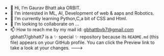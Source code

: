 - 👋 Hi, I’m Gaurav Bhatt aka ORBIT.
- 👀 I’m interested in ML, AI, Development of web & aaps and Robotics.
- 🌱 I’m currently learning Python,C,a bit of CSS and Html.
- 💞️ I’m looking to collaborate on ...
- 📫 How to reach me by my mail id: gbhattbvb7@gmail.com
gbhatt7/gbhatt7 is a ✨ special ✨ repository because its `README.md` (this file) appears on your GitHub profile.
You can click the Preview link to take a look at your changes.
--->
